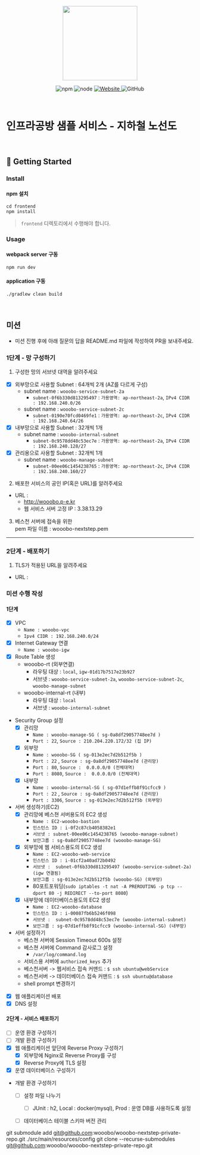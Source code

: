 <p align="center">
    <img width="200px;" src="https://raw.githubusercontent.com/woowacourse/atdd-subway-admin-frontend/master/images/main_logo.png"/>
</p>
<p align="center">
  <img alt="npm" src="https://img.shields.io/badge/npm-%3E%3D%205.5.0-blue">
  <img alt="node" src="https://img.shields.io/badge/node-%3E%3D%209.3.0-blue">
  <a href="https://edu.nextstep.camp/c/R89PYi5H" alt="nextstep atdd">
    <img alt="Website" src="https://img.shields.io/website?url=https%3A%2F%2Fedu.nextstep.camp%2Fc%2FR89PYi5H">
  </a>
  <img alt="GitHub" src="https://img.shields.io/github/license/next-step/atdd-subway-service">
</p>

<br>

# 인프라공방 샘플 서비스 - 지하철 노선도

<br>

## 🚀 Getting Started

### Install

#### npm 설치

```
cd frontend
npm install
```

> `frontend` 디렉토리에서 수행해야 합니다.

### Usage

#### webpack server 구동

```
npm run dev
```

#### application 구동

```
./gradlew clean build
```

<br>

## 미션

* 미션 진행 후에 아래 질문의 답을 README.md 파일에 작성하여 PR을 보내주세요.

### 1단계 - 망 구성하기

1. 구성한 망의 서브넷 대역을 알려주세요

- [X] 외부망으로 사용할 Subnet : 64개씩 2개 (AZ를 다르게 구성)
    - subnet name : `wooobo-service-subnet-2a`
        - `subnet-0f6b330d813295497` : `가용영역: ap-northeast-2a`, `IPv4 CIDR : 192.168.240.0/26`
    - subnet name : `wooobo-service-subnet-2c`
        - `subnet-0190e70fcd0469fe1` : `가용영역: ap-northeast-2c`, `IPv4 CIDR : 192.168.240.64/26`
- [X] 내부망으로 사용할 Subnet : 32개씩 1개
    - subnet name : `wooobo-internal-subnet`
        - `subnet-0c9578dd48c53ec7e` : `가용영역: ap-northeast-2a`, `IPv4 CIDR : 192.168.240.128/27`
- [X] 관리용으로 사용할 Subnet : 32개씩 1개
    - subnet name : `wooobo-manage-subnet`
        - `subnet-00ee06c1454238765` : `가용영역: ap-northeast-2c`, `IPv4 CIDR : 192.168.240.160/27`

2. 배포한 서비스의 공인 IP(혹은 URL)를 알려주세요

- URL :
    - http://wooobo.p-e.kr
    - 웹 서비스 서버 고정 IP : 3.38.13.29

3. 베스천 서버에 접속을 위한  
   pem 파일 이름 : wooobo-nextstep.pem

---

### 2단계 - 배포하기

1. TLS가 적용된 URL을 알려주세요

- URL :

### 미션 수행 작성

#### 1단계

- [X] VPC
    - `Name : wooobo-vpc`
    - `Ipv4 CIDR : 192.168.240.0/24`
- [X] Internet Gateway 연결
    - `Name : wooobo-igw`
- [X] Route Table 생성
    - wooobo-rt (외부연결)
        - 라우팅 대상 : `local`, `igw-01d17b7517e23b927`
        - 서브넷 : `wooobo-service-subnet-2a`, `wooobo-service-subnet-2c`, `wooobo-manage-subnet`
    - wooobo-internal-rt (내부)
        - 라우팅 대상 : `local`
        - 서브넷 : `wooobo-internal-subnet`
- Security Group 설정
    - [X] 관리망
        - `Name : wooobo-manage-SG ( sg-0a8df29057748ee7d )`
        - `Port : 22`, `Source : 210.204.220.172/32 (집 IP)`
    - [X] 외부망
        - `Name : wooobo-SG ( sg-013e2ec7d2b512f5b )`
        - `Port : 22` , `Source : sg-0a8df29057748ee7d (관리망)`
        - `Port : 80`, `Source :  0.0.0.0/0 (전체대역)`
        - `Port : 8080`, `Source :  0.0.0.0/0 (전체대역)`
    - [X] 내부망
        - `Name : wooobo-internal-SG ( sg-07d1effb8f91cfcc9 )`
        - `Port : 22` , `Source : sg-0a8df29057748ee7d (관리망)`
        - `Port : 3306`, `Source : sg-013e2ec7d2b512f5b (외부망)`
- 서버 생성하기(EC2)
    - [X] 관리망에 베스쳔 서버용도의 EC2 생성
        - `Name : EC2-wooobo-bastion`
        - `인스턴스 ID : i-0f2c87cb4058382e1`
        - `서브넷 : subnet-00ee06c1454238765 (wooobo-manage-subnet)`
        - `보안그룹 : sg-0a8df29057748ee7d (wooobo-manage-SG)`
    - [X] 외부망에 웹 서비스용도의 EC2 생성
        - `Name : EC2-wooobo-web-service`
        - `인스턴스 ID : i-01cf2a40ad72b0492`
        - `서브넷 :  subnet-0f6b330d813295497 (wooobo-service-subnet-2a) (igw 연결됨)`
        - `보안그룹 : sg-013e2ec7d2b512f5b (wooobo-SG) (외부망)`
        - 80포트포워딩(`sudo iptables -t nat -A PREROUTING -p tcp --dport 80 -j REDIRECT --to-port 8080`)
    - [X] 내부망에 데이터베이스용도의 EC2 생성
        - `Name : EC2-wooobo-database`
        - `인스턴스 ID : i-00087fb6b5246f098`
        - `서브넷 :  subnet-0c9578dd48c53ec7e (wooobo-internal-subnet)`
        - `보안그룹 : sg-07d1effb8f91cfcc9 (wooobo-internal-SG) (내부망)`
- 서버 설정하기
    - 베스쳔 서버에 Session Timeout 600s 설정
    - 베스쳔 서버에 Command 감사로그 설정
        - `/var/log/command.log`
    - 서비스용 서버에 `authorized_keys` 추가
    - 베스천서버 -> 웹서비스 접속 커맨드 : `$ ssh ubuntu@webService`
    - 베스천서버 -> 데이터베이스 접속 커맨드 : `$ ssh ubuntu@database`
    - shell prompt 변경하기
- [X] 웹 애플리케이션 배포
- [X] DNS 설정

#### 2단계 - 서비스 배포하기

- [ ] 운영 환경 구성하기
- [ ] 개발 환경 구성하기
- [X] 웹 애플리케이션 앞단에 Reverse Proxy 구성하기
    - [X] 외부망에 Nginx로 Reverse Proxy를 구성
    - [X] Reverse Proxy에 TLS 설정
- [X] 운영 데이터베이스 구성하기

- 개발 환경 구성하기
    - [ ] 설정 파일 나누기
        - [ ]  JUnit : h2, Local : docker(mysql), Prod : 운영 DB를 사용하도록 설정
    - [ ] 데이터베이스 테이블 스키마 버전 관리


git submodule add git@github.com:wooobo/wooobo-nextstep-private-repo.git ./src/main/resources/config
git clone --recurse-submodules git@github.com:wooobo/wooobo-nextstep-private-repo.git